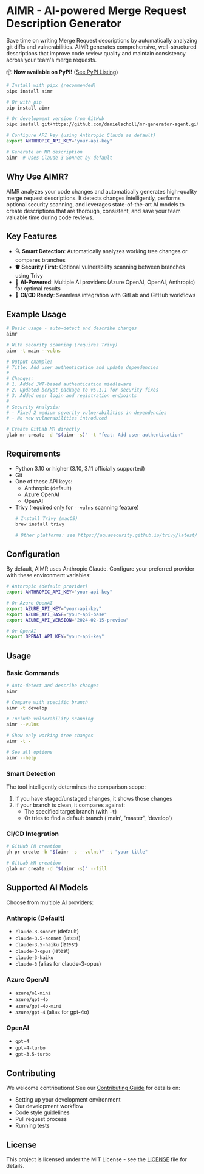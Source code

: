 # AIMR - AI-powered Merge Request Description Generator

Save time on writing Merge Request descriptions by automatically analyzing git diffs and vulnerabilities. AIMR generates comprehensive, well-structured descriptions that improve code review quality and maintain consistency across your team's merge requests.

📦 **Now available on PyPI!** ([See PyPI Listing](https://pypi.org/project/aimr/))

```bash
# Install with pipx (recommended)
pipx install aimr

# Or with pip
pip install aimr

# Or development version from GitHub
pipx install git+https://github.com/danielscholl/mr-generator-agent.git

# Configure API key (using Anthropic Claude as default)
export ANTHROPIC_API_KEY="your-api-key"

# Generate an MR description
aimr  # Uses Claude 3 Sonnet by default
```

## Why Use AIMR?

AIMR analyzes your code changes and automatically generates high-quality merge request descriptions. It detects changes intelligently, performs optional security scanning, and leverages state-of-the-art AI models to create descriptions that are thorough, consistent, and save your team valuable time during code reviews.

## Key Features

- 🔍 **Smart Detection**: Automatically analyzes working tree changes or compares branches
- 🛡️ **Security First**: Optional vulnerability scanning between branches using Trivy
- 🤖 **AI-Powered**: Multiple AI providers (Azure OpenAI, OpenAI, Anthropic) for optimal results
- 🔄 **CI/CD Ready**: Seamless integration with GitLab and GitHub workflows

## Example Usage

```bash
# Basic usage - auto-detect and describe changes
aimr

# With security scanning (requires Trivy)
aimr -t main --vulns

# Output example:
# Title: Add user authentication and update dependencies
#
# Changes:
# 1. Added JWT-based authentication middleware
# 2. Updated bcrypt package to v5.1.1 for security fixes
# 3. Added user login and registration endpoints
#
# Security Analysis:
# - Fixed 2 medium severity vulnerabilities in dependencies
# - No new vulnerabilities introduced

# Create GitLab MR directly
glab mr create -d "$(aimr -s)" -t "feat: Add user authentication"
```

## Requirements

- Python 3.10 or higher (3.10, 3.11 officially supported)
- Git
- One of these API keys:
  - Anthropic (default)
  - Azure OpenAI
  - OpenAI
- Trivy (required only for `--vulns` scanning feature)
  ```bash
  # Install Trivy (macOS)
  brew install trivy
  
  # Other platforms: see https://aquasecurity.github.io/trivy/latest/getting-started/installation/
  ```

## Configuration

By default, AIMR uses Anthropic Claude. Configure your preferred provider with these environment variables:

```bash
# Anthropic (default provider)
export ANTHROPIC_API_KEY="your-api-key"

# Or Azure OpenAI
export AZURE_API_KEY="your-api-key"
export AZURE_API_BASE="your-api-base"
export AZURE_API_VERSION="2024-02-15-preview"

# Or OpenAI
export OPENAI_API_KEY="your-api-key"
```

## Usage

### Basic Commands
```bash
# Auto-detect and describe changes
aimr

# Compare with specific branch
aimr -t develop

# Include vulnerability scanning
aimr --vulns

# Show only working tree changes
aimr -t -

# See all options
aimr --help
```

### Smart Detection
The tool intelligently determines the comparison scope:
1. If you have staged/unstaged changes, it shows those changes
2. If your branch is clean, it compares against:
   - The specified target branch (with `-t`)
   - Or tries to find a default branch ('main', 'master', 'develop')

### CI/CD Integration
```bash
# GitHub PR creation
gh pr create -b "$(aimr -s --vulns)" -t "your title"

# GitLab MR creation
glab mr create -d "$(aimr -s)" --fill
```

## Supported AI Models

Choose from multiple AI providers:

### Anthropic (Default)
- `claude-3-sonnet` (default)
- `claude-3.5-sonnet` (latest)
- `claude-3.5-haiku` (latest)
- `claude-3-opus` (latest)
- `claude-3-haiku`
- `claude-3` (alias for claude-3-opus)

### Azure OpenAI
- `azure/o1-mini`
- `azure/gpt-4o`
- `azure/gpt-4o-mini`
- `azure/gpt-4` (alias for gpt-4o)

### OpenAI
- `gpt-4`
- `gpt-4-turbo`
- `gpt-3.5-turbo`

## Contributing

We welcome contributions! See our [Contributing Guide](CONTRIBUTING.md) for details on:
- Setting up your development environment
- Our development workflow
- Code style guidelines
- Pull request process
- Running tests

## License

This project is licensed under the MIT License - see the [LICENSE](LICENSE) file for details.